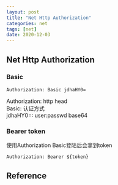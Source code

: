 ```yaml
---
layout: post
title: "Net Http Authorization"
categories: net
tags: [net]
date: 2020-12-03
---
```


## Net Http Authorization

### Basic

`Authorization: Basic jdhaHY0=`

Authorization: http head  
Basic: 认证方式  
jdhaHY0=: user:passwd base64  

### Bearer token

使用Authorization Basic登陆后会拿到token  

`Authorization: Bearer ${token}`  

## Reference

